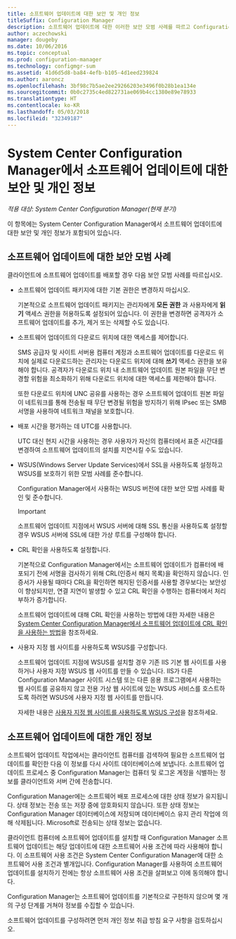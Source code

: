 ```yaml
---
title: 소프트웨어 업데이트에 대한 보안 및 개인 정보
titleSuffix: Configuration Manager
description: 소프트웨어 업데이트에 대한 이러한 보안 모범 사례를 따르고 Configuration Manager에서 개인 정보를 처리하는 방식을 알아봅니다.
author: aczechowski
manager: dougeby
ms.date: 10/06/2016
ms.topic: conceptual
ms.prod: configuration-manager
ms.technology: configmgr-sum
ms.assetid: 41d6d5d8-ba84-4efb-b105-4d1eed239824
ms.author: aaroncz
ms.openlocfilehash: 3bf98c7b5ae2ee29266203e3496f0b28b1ea134e
ms.sourcegitcommit: 0b0c2735c4ed822731ae069b4cc1380e89e78933
ms.translationtype: HT
ms.contentlocale: ko-KR
ms.lasthandoff: 05/03/2018
ms.locfileid: "32349187"
---
```

# <a name="security-and-privacy-for-software-updates-in-system-center-configuration-manager"></a>System Center Configuration Manager에서 소프트웨어 업데이트에 대한 보안 및 개인 정보

*적용 대상: System Center Configuration Manager(현재 분기)*

이 항목에는 System Center Configuration Manager에서 소프트웨어 업데이트에 대한 보안 및 개인 정보가 포함되어 있습니다.  

##  <a name="BKMK_Security_HardwareInventory"></a> 소프트웨어 업데이트에 대한 보안 모범 사례  
 클라이언트에 소프트웨어 업데이트를 배포할 경우 다음 보안 모범 사례를 따르십시오.  

-   소프트웨어 업데이트 패키지에 대한 기본 권한은 변경하지 마십시오.  

     기본적으로 소프트웨어 업데이트 패키지는 관리자에게 **모든 권한** 과 사용자에게 **읽기** 액세스 권한을 허용하도록 설정되어 있습니다. 이 권한을 변경하면 공격자가 소프트웨어 업데이트를 추가, 제거 또는 삭제할 수도 있습니다.  

-   소프트웨어 업데이트의 다운로드 위치에 대한 액세스를 제어합니다.  

     SMS 공급자 및 사이트 서버용 컴퓨터 계정과 소프트웨어 업데이트를 다운로드 위치에 실제로 다운로드하는 관리자는 다운로드 위치에 대해 **쓰기** 액세스 권한을 보유해야 합니다. 공격자가 다운로드 위치 내 소프트웨어 업데이트 원본 파일을 무단 변경할 위험을 최소화하기 위해 다운로드 위치에 대한 액세스를 제한해야 합니다.  

     또한 다운로드 위치에 UNC 공유를 사용하는 경우 소프트웨어 업데이트 원본 파일이 네트워크를 통해 전송될 때 무단 변경될 위험을 방지하기 위해 IPsec 또는 SMB 서명을 사용하여 네트워크 채널을 보호합니다.  

-   배포 시간을 평가하는 데 UTC를 사용합니다.  

     UTC 대신 현지 시간을 사용하는 경우 사용자가 자신의 컴퓨터에서 표준 시간대를 변경하여 소프트웨어 업데이트의 설치를 지연시킬 수도 있습니다.  

-   WSUS(Windows Server Update Services)에서 SSL을 사용하도록 설정하고 WSUS를 보호하기 위한 모범 사례를 준수합니다.  

     Configuration Manager에서 사용하는 WSUS 버전에 대한 보안 모범 사례를 확인 및 준수합니다.  

    > [!IMPORTANT]  
    >  소프트웨어 업데이트 지점에서 WSUS 서버에 대해 SSL 통신을 사용하도록 설정할 경우 WSUS 서버에 SSL에 대한 가상 루트를 구성해야 합니다.  

-   CRL 확인을 사용하도록 설정합니다.  

     기본적으로 Configuration Manager에서는 소프트웨어 업데이트가 컴퓨터에 배포되기 전에 서명을 검사하기 위해 CRL(인증서 해지 목록)을 확인하지 않습니다. 인증서가 사용될 때마다 CRL을 확인하면 해지된 인증서를 사용할 경우보다는 보안성이 향상되지만, 연결 지연이 발생할 수 있고 CRL 확인을 수행하는 컴퓨터에서 처리 부하가 증가합니다.  

     소프트웨어 업데이트에 대해 CRL 확인을 사용하는 방법에 대한 자세한 내용은 [System Center Configuration Manager에서 소프트웨어 업데이트에 CRL 확인을 사용하는 방법](../get-started/manage-settings-for-software-updates.md#crl-checking-for-software-updates)을 참조하세요.  

-   사용자 지정 웹 사이트를 사용하도록 WSUS를 구성합니다.  

     소프트웨어 업데이트 지점에 WSUS를 설치할 경우 기존 IIS 기본 웹 사이트를 사용하거나 사용자 지정 WSUS 웹 사이트를 만들 수 있습니다. IIS가 다른 Configuration Manager 사이트 시스템 또는 다른 응용 프로그램에서 사용하는 웹 사이트를 공유하지 않고 전용 가상 웹 사이트에 있는 WSUS 서비스를 호스트하도록 하려면 WSUS에 사용자 지정 웹 사이트를 만듭니다.  

     자세한 내용은 [사용자 지정 웹 사이트를 사용하도록 WSUS 구성](plan-for-software-updates.md#BKMK_CustomWebSite)을 참조하세요.  

##  <a name="BKMK_Privacy_HardwareInventory"></a> 소프트웨어 업데이트에 대한 개인 정보  
 소프트웨어 업데이트 작업에서는 클라이언트 컴퓨터를 검색하여 필요한 소프트웨어 업데이트를 확인한 다음 이 정보를 다시 사이트 데이터베이스에 보냅니다. 소프트웨어 업데이트 프로세스 중 Configuration Manager는 컴퓨터 및 로그온 계정을 식별하는 정보를 클라이언트와 서버 간에 전송합니다.  

 Configuration Manager에는 소프트웨어 배포 프로세스에 대한 상태 정보가 유지됩니다. 상태 정보는 전송 또는 저장 중에 암호화되지 않습니다. 또한 상태 정보는 Configuration Manager 데이터베이스에 저장되며 데이터베이스 유지 관리 작업에 의해 삭제됩니다. Microsoft로 전송되는 상태 정보는 없습니다.  

 클라이언트 컴퓨터에 소프트웨어 업데이트를 설치할 때 Configuration Manager 소프트웨어 업데이트는 해당 업데이트에 대한 소프트웨어 사용 조건에 따라 사용해야 합니다. 이 소프트웨어 사용 조건은 System Center Configuration Manager에 대한 소프트웨어 사용 조건과 별개입니다. Configuration Manager를 사용하여 소프트웨어 업데이트를 설치하기 전에는 항상 소프트웨어 사용 조건을 살펴보고 이에 동의해야 합니다.  

 Configuration Manager는 소프트웨어 업데이트를 기본적으로 구현하지 않으며 몇 개의 구성 단계를 거쳐야 정보를 수집할 수 있습니다.  

 소프트웨어 업데이트를 구성하려면 먼저 개인 정보 취급 방침 요구 사항을 검토하십시오.  

